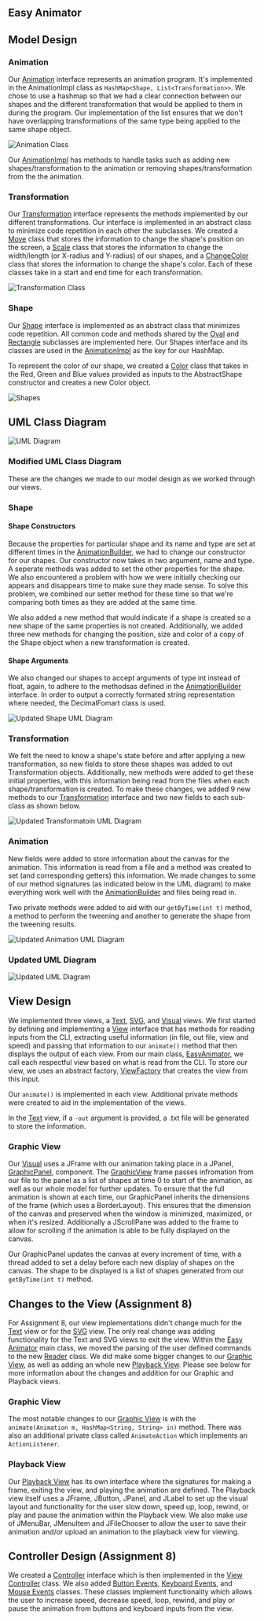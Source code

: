 ## Easy Animator

## Model Design
### Animation

Our [Animation](../src/cs5004/animator/model/Animation.java) interface represents an animation program. 
It's implemented in the AnimationImpl class as `HashMap<Shape, List<Transformation>>`. 
We chose to use a hashmap so that we had a clear connection between our shapes and the different 
transformation that would be applied to them in during the program. Our implementation of the 
list ensures that we don't have overlapping transformations of the same type being applied to the 
same shape object. 

![Animation Class](images/Animation.jpeg)


Our [AnimationImpl](../src/cs5004/animator/model/AnimationImpl.java) has methods to handle tasks such 
as adding new shapes/transformation to the animation or removing shapes/transformation from the the 
animation. 

### Transformation

Our [Transformation](../src/cs5004/animator/model/Transformation.java) interface represents the methods 
implemented by our different transformations. Our interface is implemented in an abstract class to 
minimize code repetition in each other the subclasses. We created a [Move](../src/cs5004/animator/model/Move.java) 
class that stores the information to change the shape's position on the screen, a [Scale](../src/cs5004/animator/model/Scale.java) 
class that stores the information to change the width/length (or X-radius and Y-radius) of our 
shapes, and a [ChangeColor](../src/cs5004/animator/model/ChangeColor.java) class that stores the 
information to change the shape's color. Each of these classes take in a start and end time for 
each transformation. 

![Transformation Class](images/Transformation.jpeg)

### Shape

Our [Shape](../src/cs5004/animator/model/Shape.java) interface is implemented as an abstract class that 
minimizes code repetition. All common code and methods shared by the [Oval](../src/cs5004/animator/model/Oval.java) 
and [Rectangle](../src/cs5004/animator/model/Rectangle.java) subclasses are implemented here. Our Shapes interface 
and its classes are used in the [AnimationImpl](../src/cs5004/animator/model/AnimationImpl.java) as 
the key for our HashMap.

To represent the color of our shape, we created a [Color](../src/cs5004/animator/model/Color.java) 
class that takes in the Red, Green and Blue values provided as inputs to the AbstractShape 
constructor and creates a new Color object.

![Shapes](images/Shapes.jpeg)

## UML Class Diagram

![UML Diagram](images/Animator.jpeg)

### Modified UML Class Diagram
These are the changes we made to our model design as we worked through our views. 

### Shape
#### Shape Constructors
Because the properties for particular shape and its name and type are set at different times in the
[AnimationBuilder](../src/cs5004/animator/util/AnimationBuilder.java), we had to change our
constructor for our shapes. Our constructor now takes in two argument, name and type. A seperate
methods was added to set the other properties for the shape. We also encountered a problem with how 
we were initially checking our appears and disappears time to make sure they made sense. To solve this 
problem, we combined our setter method for these time so that we're comparing both times as they are
added at the same time. 

We also added a new method that would indicate if a shape is created so a new shape of the same properties
is not created. Additionally, we added three new methods for changing the position, size and color
of a copy of the Shape object when a new transformation is created. 

#### Shape Arguments
We also changed our shapes to accept arguments of type int instead of float, again, to adhere to the
methodsas defined in the [AnimationBuilder](../src/cs5004/animator/util/AnimationBuilder.java) 
interface. In order to output a correctly formated string representation where needed, the 
DecimalFomart class is used.

![Updated Shape UML Diagram](images/Shapes2.jpeg)

### Transformation

We felt the need to know a shape's state before and after applying a new transformation, so new fields
to store these shapes was added to out Transformation objects. Additionally, new methods were added to get 
these initial properties, with this information being read from the files when each shape/transformation
is created. To make these changes, we added 9 new methods to our [Transformation](../src/cs5004/animator/model/Transformation.java) 
interface and two new fields to each sub-class as shown below.

![Updated Transformatoin UML Diagram](images/Transformation2.jpeg)

### Animation

New fields were added to store information about the canvas for the animation. This information 
is read from a file and a method was created to set (and corresponding getters) this information. 
We made changes to some of our method signatures (as indicated below in the UML diagram) to make 
everything work well with the [AnimationBuilder](../src/cs5004/animator/util/AnimationBuilder.java) and
files being read in.

Two private methods were added to aid with our ```getByTime(int t)``` method, a method to perform the 
tweening and another to generate the shape from the tweening results. 

![Updated Animation UML Diagram](images/Animation2.jpeg)

### Updated UML Diagram

![Updated UML Diagram](images/Animator2.jpeg)

## View Design
We implemented three views, a [Text](../src/cs5004/animator/view/TextView.java), [SVG](../src/cs5004/animator/view/SVGView.java), 
and [Visual](../src/cs5004/animator/view/GraphicView.java) views. We first started by defining and implementing
a [View](../src/cs5004/animator/view/View.java) interface that has methods for reading inputs from the
CLI, extracting useful information (in file, out file, view and speed) and passing that information
to our ```animate()``` method that then displays the output of each view. From our main class,
[EasyAnimator](../src/cs5004/animator/EasyAnimator.java), we call each respectful view based on what
is read from the CLI. To store our view, we uses an abstract factory, [ViewFactory](../src/cs5004/animator/view/ViewFactory.java)
that creates the view from this input. 

Our ```animate()``` is implemented in each view. Additional private methods were created to aid in 
the implementation of the views. 

In the [Text](../src/cs5004/animator/view/TextView.java) view, if a ```-out``` argument is provided, 
a .txt file will be generated to store the information. 

### Graphic View

Our [Visual](../src/cs5004/animator/view/GraphicView.java) uses a JFrame with our animation taking 
place in a JPanel, [GraphicPanel](../src/cs5004/animator/view/GraphicPanel.java), component. The [GraphicView](../src/cs5004/animator/view/GraphicView.java) frame passes infromation from our file to the panel as 
a list of shapes at time 0 to start of the animation, as well as our whole model for further updates. 
To ensure that the full animation is shown at each time, our GraphicPanel inherits the dimensions of 
the frame (which uses a BorderLayout). This ensures that the dimension of the canvas and preserved when
the window is minimized, maximized, or when it's resized. Additionally a JScrollPane was added to the 
frame to allow for scrolling if the animation is able to be fully displayed on the canvas.

Our GraphicPanel updates the canvas at every increment of time, with a thread added to set a delay 
before each new display of shapes on the canvas. The shape to be displayed is a list of shapes generated
from our ```getByTime(int t)``` method.

## Changes to the View (Assignment 8)

For Assignment 8, our view implementations didn't change much for the 
[Text](../src/cs5004/animator/view/TextView.java) view or for the 
[SVG](../src/cs5004/animator/view/SVGView.java) view. The only real change was adding functionality
for the Text and SVG views to exit the view. 
Within the [Easy Animator](../src/cs5004/animator/EasyAnimator.java) main class, we moved the
parsing of the user defined commands to the new [Reader](../src/cs5004/animator/view/Reader.java)
class. We did make some bigger changes to our [Graphic View](../src/cs5004/animator/view/GraphicView.java), 
as well as adding an whole new [Playback View](../src/cs5004/animator/view/PlaybackView.java).
Please see below for more information about the changes and addition for our Graphic and Playback
views.

### Graphic View

The most notable changes to our [Graphic View](../src/cs5004/animator/view/GraphicView.java) is
with the ```animate(Animation m, HashMap<String, String> in)``` method. There was also an additional
private class called ```AnimateAction``` which implements an ```ActionListener```.

### Playback View

Our [Playback View](../src/cs5004/animator/view/PlaybackView.java) has its own interface where the 
signatures for making a frame, exiting the view, and playing the animation are defined. The Playback
view itself uses a JFrame, JButton, JPanel, and JLabel to set up the visual layout and functionality
for the user slow down, speed up, loop, rewind, or play and pause the animation within the Playback
view. We also make use of JMenuBar, JMenuItem and JFileChooser to allow the user to save their 
animation and/or upload an animation to the playback view for viewing.

## Controller Design (Assignment 8)

We created a [Controller](../src/cs5004/animator/controller/Controller.java) interface which is
then implemented in the [View Controller](../src/cs5004/animator/controller/ViewController.java)
class. We also added [Button Events](../src/cs5004/animator/controller/ButtonEvents.java), 
[Keyboard Events](../src/cs5004/animator/controller/KeyboardEvents.java), and 
[Mouse Events](../src/cs5004/animator/controller/MouseEvents.java) classes. These classes implement
functionality which allows the user to increase speed, decrease speed, loop, rewind, and play or
pause the animation from buttons and keyboard inputs from the view.